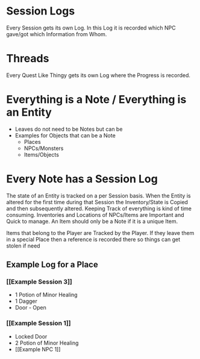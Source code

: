 

# Session Logs

Every Session gets its own Log. In this Log it is recorded which NPC gave/got which Information from Whom.

# Threads

Every Quest Like Thingy gets its own Log where the Progress is recorded.

# Everything is a Note / Everything is an Entity

* Leaves do not need to be Notes but can be
* Examples for Objects that can be a Note
	* Places
	* NPCs/Monsters
	* Items/Objects

# Every Note has a Session Log

The state of an Entity is tracked on a per Session basis. When the Entity is altered for the first time during that Session the Inventory/State is Copied and then subsequently altered.
Keeping Track of everything is kind of time consuming. Inventories and Locations of NPCs/Items are Important and Quick to manage. An Item should only be a Note if it is a unique Item.

Items that belong to the Player are Tracked by the Player.
If they leave them in a special Place then a reference is recorded there so things can get stolen if need 
## Example Log for a Place

### [[Example Session 3]]

* 1 Potion of Minor Healing
* 1 Dagger
* Door - Open
### [[Example Session 1]]

* Locked Door
* 2 Potion of Minor Healing
* [[Example NPC 1]]




